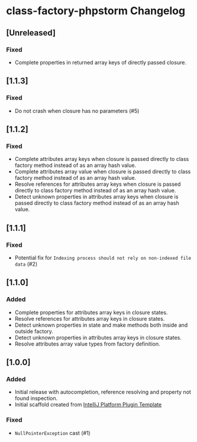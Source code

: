<!-- Keep a Changelog guide -> https://keepachangelog.com -->

# class-factory-phpstorm Changelog

## [Unreleased]

### Fixed

- Complete properties in returned array keys of directly passed closure.

## [1.1.3]

### Fixed

- Do not crash when closure has no parameters (#5)

## [1.1.2]

### Fixed

- Complete attributes array keys when closure is passed directly to class factory method instead of as an array hash
  value.
- Complete attributes array value when closure is passed directly to class factory method instead of as an array hash
  value.
- Resolve references for attributes array keys when closure is passed directly to class factory method instead of as an
  array hash value.
- Detect unknown properties in attributes array keys when closure is passed directly to class factory method instead of
  as an array hash value.

## [1.1.1]

### Fixed

- Potential fix for `Indexing process should not rely on non-indexed file data` (#2)

## [1.1.0]

### Added

- Complete properties for attributes array keys in closure states.
- Resolve references for attributes array keys in closure states.
- Detect unknown properties in state and make methods both inside and outside factory.
- Detect unknown properties in attributes array keys in closure states.
- Resolve attributes array value types from factory definition.

## [1.0.0]

### Added

- Initial release with autocompletion, reference resolving and property not found inspection.
- Initial scaffold created
  from [IntelliJ Platform Plugin Template](https://github.com/JetBrains/intellij-platform-plugin-template)

### Fixed

- `NullPointerException` cast (#1)
